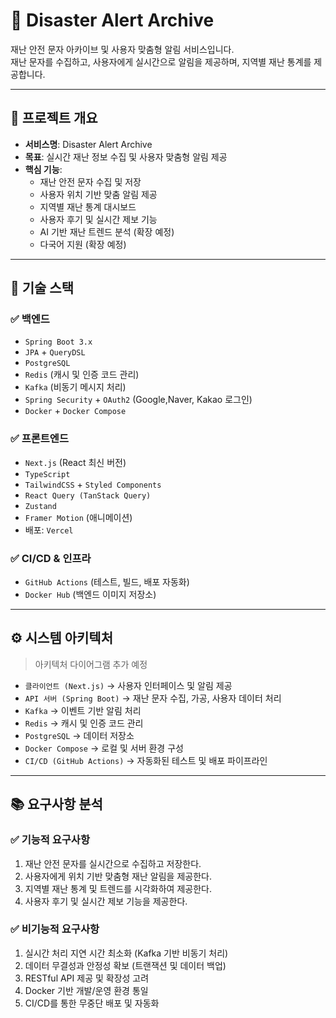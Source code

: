 # 🚨 Disaster Alert Archive

재난 안전 문자 아카이브 및 사용자 맞춤형 알림 서비스입니다.  
재난 문자를 수집하고, 사용자에게 실시간으로 알림을 제공하며, 지역별 재난 통계를 제공합니다.

---

## 📌 프로젝트 개요

- **서비스명**: Disaster Alert Archive
- **목표**: 실시간 재난 정보 수집 및 사용자 맞춤형 알림 제공
- **핵심 기능**:
  - 재난 안전 문자 수집 및 저장
  - 사용자 위치 기반 맞춤 알림 제공
  - 지역별 재난 통계 대시보드
  - 사용자 후기 및 실시간 제보 기능
  - AI 기반 재난 트렌드 분석 (확장 예정)
  - 다국어 지원 (확장 예정)

---

## 🚀 기술 스택

### ✅ 백엔드
- `Spring Boot 3.x`
- `JPA` + `QueryDSL`
- `PostgreSQL`
- `Redis` (캐시 및 인증 코드 관리)
- `Kafka` (비동기 메시지 처리)
- `Spring Security` + `OAuth2` (Google,Naver, Kakao 로그인)
- `Docker` + `Docker Compose`

### ✅ 프론트엔드
- `Next.js` (React 최신 버전)
- `TypeScript`
- `TailwindCSS` + `Styled Components`
- `React Query (TanStack Query)`
- `Zustand`
- `Framer Motion` (애니메이션)
- 배포: `Vercel`

### ✅ CI/CD & 인프라
- `GitHub Actions` (테스트, 빌드, 배포 자동화)
- `Docker Hub` (백엔드 이미지 저장소)

---

## ⚙️ 시스템 아키텍처
> 아키텍처 다이어그램 추가 예정

- `클라이언트 (Next.js)` → 사용자 인터페이스 및 알림 제공
- `API 서버 (Spring Boot)` → 재난 문자 수집, 가공, 사용자 데이터 처리
- `Kafka` → 이벤트 기반 알림 처리
- `Redis` → 캐시 및 인증 코드 관리
- `PostgreSQL` → 데이터 저장소
- `Docker Compose` → 로컬 및 서버 환경 구성
- `CI/CD (GitHub Actions)` → 자동화된 테스트 및 배포 파이프라인

---

## 📚 요구사항 분석

### ✅ 기능적 요구사항
1. 재난 안전 문자를 실시간으로 수집하고 저장한다.
2. 사용자에게 위치 기반 맞춤형 재난 알림을 제공한다.
3. 지역별 재난 통계 및 트렌드를 시각화하여 제공한다.
4. 사용자 후기 및 실시간 제보 기능을 제공한다.

### ✅ 비기능적 요구사항
1. 실시간 처리 지연 시간 최소화 (Kafka 기반 비동기 처리)
2. 데이터 무결성과 안정성 확보 (트랜잭션 및 데이터 백업)
3. RESTful API 제공 및 확장성 고려
4. Docker 기반 개발/운영 환경 통일
5. CI/CD를 통한 무중단 배포 및 자동화